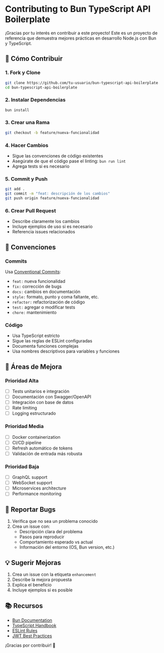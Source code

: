 # Contributing to Bun TypeScript API Boilerplate

¡Gracias por tu interés en contribuir a este proyecto! Este es un proyecto de referencia que demuestra mejores prácticas en desarrollo Node.js con Bun y TypeScript.

## 🚀 Cómo Contribuir

### 1. Fork y Clone
```bash
git clone https://github.com/tu-usuario/bun-typescript-api-boilerplate.git
cd bun-typescript-api-boilerplate
```

### 2. Instalar Dependencias
```bash
bun install
```

### 3. Crear una Rama
```bash
git checkout -b feature/nueva-funcionalidad
```

### 4. Hacer Cambios
- Sigue las convenciones de código existentes
- Asegúrate de que el código pase el linting: `bun run lint`
- Agrega tests si es necesario

### 5. Commit y Push
```bash
git add .
git commit -m "feat: descripción de los cambios"
git push origin feature/nueva-funcionalidad
```

### 6. Crear Pull Request
- Describe claramente los cambios
- Incluye ejemplos de uso si es necesario
- Referencia issues relacionados

## 📝 Convenciones

### Commits
Usa [Conventional Commits](https://www.conventionalcommits.org/):
- `feat:` nueva funcionalidad
- `fix:` corrección de bugs
- `docs:` cambios en documentación
- `style:` formato, punto y coma faltante, etc.
- `refactor:` refactorización de código
- `test:` agregar o modificar tests
- `chore:` mantenimiento

### Código
- Usa TypeScript estricto
- Sigue las reglas de ESLint configuradas
- Documenta funciones complejas
- Usa nombres descriptivos para variables y funciones

## 🎯 Áreas de Mejora

### Prioridad Alta
- [ ] Tests unitarios e integración
- [ ] Documentación con Swagger/OpenAPI
- [ ] Integración con base de datos
- [ ] Rate limiting
- [ ] Logging estructurado

### Prioridad Media
- [ ] Docker containerization
- [ ] CI/CD pipeline
- [ ] Refresh automático de tokens
- [ ] Validación de entrada más robusta

### Prioridad Baja
- [ ] GraphQL support
- [ ] WebSocket support
- [ ] Microservices architecture
- [ ] Performance monitoring

## 🐛 Reportar Bugs

1. Verifica que no sea un problema conocido
2. Crea un issue con:
   - Descripción clara del problema
   - Pasos para reproducir
   - Comportamiento esperado vs actual
   - Información del entorno (OS, Bun version, etc.)

## 💡 Sugerir Mejoras

1. Crea un issue con la etiqueta `enhancement`
2. Describe la mejora propuesta
3. Explica el beneficio
4. Incluye ejemplos si es posible

## 📚 Recursos

- [Bun Documentation](https://bun.sh/docs)
- [TypeScript Handbook](https://www.typescriptlang.org/docs/)
- [ESLint Rules](https://eslint.org/docs/rules/)
- [JWT Best Practices](https://auth0.com/blog/a-look-at-the-latest-draft-for-jwt-bcp/)

¡Gracias por contribuir! 🎉
